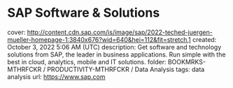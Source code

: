 # SAP Software & Solutions

cover: http://content.cdn.sap.com/is/image/sap/2022-teched-juergen-mueller-homepage-1:3840x676?wid=640&hei=112&fit=stretch,1
created: October 3, 2022 5:06 AM (UTC)
description: Get software and technology solutions from SAP, the leader in business applications.  Run simple with the best in cloud, analytics, mobile and IT solutions.
folder: BOOKMRKS-MTHRFCKR / PRODUCTIVITY-MTHRFCKR / Data Analysis
tags: data analysis
url: https://www.sap.com